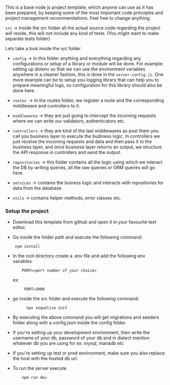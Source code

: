 This is a base node js project template, which anyone can use as it has been prepared, by keeping some of the most important code principles and project management recommendations. Feel free to change anything.

`src` -> Inside the src folder all the actual source code regarding the project will reside, this will not include any kind of tests. (You might want to make separate tests folder)

Lets take a look inside the src folder

 - `config` -> In this folder anything and everything regarding any configurations or setup of a library or module will be done. For example: setting up dotenv so that we can use the environment variables anywhere in a cleaner fashion, this is done in the `server-config.js`. One more example can be to setup you logging library that can help you to prepare meaningful logs, so configuration for this library should also be done here.

 - `routes `-> In the routes folder, we register a route and the corresponding middleware and controllers to it.

 - `middlewares` -> they are just going to intercept the incoming requests where we can write our validators, authenticators etc.

 - `controllers` -> they are kind of the last middlewares as post them you call you business layer to execute the budiness logic. In controllers we just receive the incoming requests and data and then pass it to the business layer, and once business layer returns an output, we structure the API response in controllers and send the output.

 - `repositories` -> this folder contains all the logic using which we interact the DB by writing queries, all the raw queries or ORM queries will go here.

 - `services` -> contains the buiness logic and interacts with repositories for data from the database

 - `utils` -> contains helper methods, error classes etc.

### Setup the project
 - Download this template from github and open it in your favourite text editor.
 - Go inside the folder path and execute the following command:
    ```
     npm install
    ```
 - In the root directory create a .env file and add the following env variables
    ```
        PORT=<port number of your choice>
    ```
   ex:
   ```
        PORT=3000
   ```
 - go inside the src folder and execute the following command:

   ```
         npx sequelize init
   ```
 - By executing the above command you will get migrations and seeders folder along with a config.json inside the config folder.

 - If you're setting up your development environment, then write the username of your db, password of your db and in dialect mention whatever db you are using for ex: mysql, mariadb etc

 - If you're setting up test or prod environment, make sure you also replace the host with the hosted db url.

 - To run the server execute

    ```
        npm run dev
    ```
